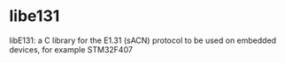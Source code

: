# libe131
libE131: a C library for the E1.31 (sACN) protocol to be used on embedded devices, for example STM32F407
